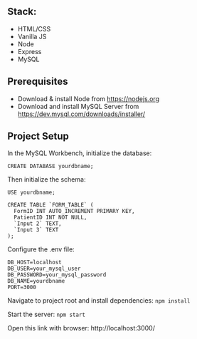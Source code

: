 ## Stack:
- HTML/CSS
- Vanilla JS
- Node
- Express
- MySQL
## Prerequisites

- Download & install Node from https://nodejs.org
- Download and install MySQL Server from https://dev.mysql.com/downloads/installer/

## Project Setup
In the MySQL Workbench, initialize the database:
```
CREATE DATABASE yourdbname;  
```  
Then initialize the schema:
```
USE yourdbname;

CREATE TABLE `FORM_TABLE` (
  FormID INT AUTO_INCREMENT PRIMARY KEY,
  PatientID INT NOT NULL,
  `Input 2` TEXT,
  `Input 3` TEXT
);
```
Configure the .env file:
```
DB_HOST=localhost
DB_USER=your_mysql_user
DB_PASSWORD=your_mysql_password
DB_NAME=yourdbname
PORT=3000
```
Navigate to project root and install dependencies:
```npm install```

Start the server:
```npm start```

Open this link with browser:
http://localhost:3000/
